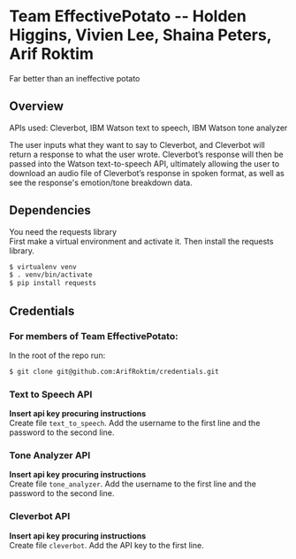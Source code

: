 # Team EffectivePotato -- Holden Higgins, Vivien Lee, Shaina Peters, Arif Roktim 
Far better than an ineffective potato

## Overview
APIs used: Cleverbot, IBM Watson text to speech, IBM Watson tone analyzer

The user inputs what they want to say to Cleverbot, and Cleverbot will return a response to what the user wrote. Cleverbot’s response will then be passed into the Watson text-to-speech API, ultimately allowing the user to download an audio file of Cleverbot’s response in spoken format, as well as see the response's emotion/tone breakdown data.


## Dependencies
You need the requests library  
First make a virtual environment and activate it. Then install the requests library.  
```bash
$ virtualenv venv
$ . venv/bin/activate
$ pip install requests
```

## Credentials
### For members of Team EffectivePotato:
In the root of the repo run:
```bash
$ git clone git@github.com:ArifRoktim/credentials.git
```


### Text to Speech API
__Insert api key procuring instructions__  
Create file `text_to_speech`. Add the username to the first line and the password to the second line.

### Tone Analyzer API
__Insert api key procuring instructions__  
Create file `tone_analyzer`. Add the username to the first line and the password to the second line.

### Cleverbot API
__Insert api key procuring instructions__  
Create file `cleverbot`. Add the API key to the first line.
